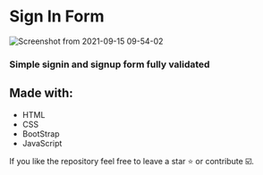 # Sign In Form

![Screenshot from 2021-09-15 09-54-02](https://user-images.githubusercontent.com/37219226/133402994-6daa702c-4235-473b-bba3-690b990ee5a8.png)

### Simple signin and signup form fully validated

## Made with:
- HTML
- CSS
- BootStrap
- JavaScript

If you like the repository feel free to leave a star ⭐ or contribute ☑️.
